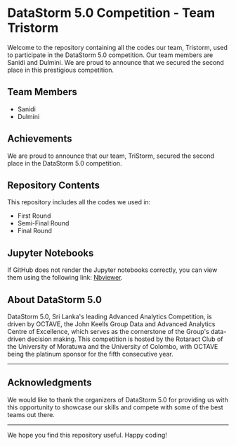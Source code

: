 # DataStorm 5.0 Competition - Team Tristorm

Welcome to the repository containing all the codes our team, Tristorm, used to participate in the DataStorm 5.0 competition. Our team members are Sanidi and Dulmini. We are proud to announce that we secured the second place in this prestigious competition.

## Team Members
- Sanidi
- Dulmini

## Achievements
We are proud to announce that our team, TriStorm, secured the second place in the DataStorm 5.0 competition. 

## Repository Contents

This repository includes all the codes we used in:
- First Round
- Semi-Final Round
- Final Round

## Jupyter Notebooks

If GitHub does not render the Jupyter notebooks correctly, you can view them using the following link: [Nbviewer](https://nbviewer.org/).

## About DataStorm 5.0

DataStorm 5.0, Sri Lanka's leading Advanced Analytics Competition, is driven by OCTAVE, the John Keells Group Data and Advanced Analytics Centre of Excellence, which serves as the cornerstone of the Group's data-driven decision making. This competition is hosted by the Rotaract Club of the University of Moratuwa and the University of Colombo, with OCTAVE being the platinum sponsor for the fifth consecutive year.

---

## Acknowledgments
We would like to thank the organizers of DataStorm 5.0 for providing us with this opportunity to showcase our skills and compete with some of the best teams out there.

---

We hope you find this repository useful. Happy coding!